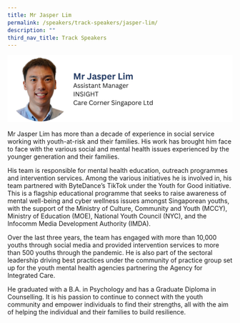 ```yaml
---
title: Mr Jasper Lim
permalink: /speakers/track-speakers/jasper-lim/
description: ""
third_nav_title: Track Speakers
---
```

<div style="display: flex; flex-wrap: wrap;">
  <div style="flex-basis: 100%; max-width: 100%;">
    <img alt="track speakers 1" src="/images/SpeakersPhoto/jasperlimv0.png">
  </div>
</div>

Mr Jasper Lim has more than a decade of experience in  social service working with youth-at-risk and their families. His work has brought him face to face with the various social and mental health issues experienced by the younger generation and their families.

His team is responsible for mental health education, outreach programmes and intervention services. Among the various initiatives he is involved in, his team partnered with ByteDance’s TikTok under the Youth for Good initiative. This is a flagship educational programme that seeks to raise awareness of mental well-being and cyber wellness issues amongst Singaporean youths, with the support of the Ministry of Culture, Community and Youth (MCCY), Ministry of Education (MOE), National Youth Council (NYC), and the Infocomm Media Development Authority (IMDA).

Over the last three years, the team has engaged with more than 10,000 youths through social media and provided intervention services to more than 500 youths through the pandemic. He is also part of the sectoral leadership driving best practices under the community of practice group set up for the youth mental health agencies partnering the Agency for Integrated Care.

He graduated with a B.A. in Psychology and has a Graduate Diploma in Counselling. It is his passion to continue to connect with the youth community and empower individuals to find their strengths, all with the aim of helping the individual and their families to build resilience.